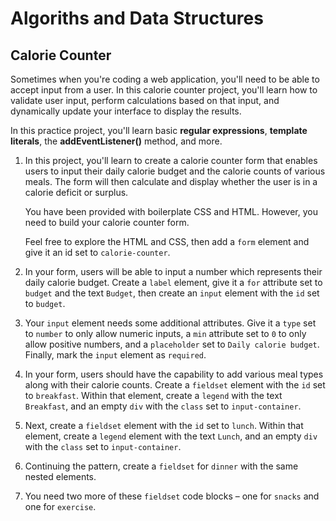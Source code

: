 # Algoriths and Data Structures

## Calorie Counter

Sometimes when you're coding a web application, you'll need to be able to accept input from a user. In this calorie counter project, you'll learn how to validate user input, perform calculations based on that input, and dynamically update your interface to display the results.

In this practice project, you'll learn basic __regular expressions__, __template literals__, the __addEventListener()__ method, and more.

1. In this project, you'll learn to create a calorie counter form that enables users to input their daily calorie budget and the calorie counts of various meals. The form will then calculate and display whether the user is in a calorie deficit or surplus.

	You have been provided with boilerplate CSS and HTML. However, you need to build your calorie counter form.

	Feel free to explore the HTML and CSS, then add a `form` element and give it an id set to `calorie-counter`.

2. In your form, users will be able to input a number which represents their daily calorie budget. Create a `label` element, give it a `for` attribute set to `budget` and the text `Budget`, then create an `input` element with the `id` set to `budget`.

3. Your `input` element needs some additional attributes. Give it a `type` set to `number` to only allow numeric inputs, a `min` attribute set to `0` to only allow positive numbers, and a `placeholder` set to `Daily calorie budget`. Finally, mark the `input` element as `required`.

4. In your form, users should have the capability to add various meal types along with their calorie counts. Create a `fieldset` element with the `id` set to `breakfast`. Within that element, create a `legend` with the text `Breakfast`, and an empty `div` with the `class` set to `input-container`.

5. Next, create a `fieldset` element with the `id` set to `lunch`. Within that element, create a `legend` element with the text `Lunch`, and an empty `div` with the `class` set to `input-container`.

6. Continuing the pattern, create a `fieldset` for `dinner` with the same nested elements.

7. You need two more of these `fieldset` code blocks – one for `snacks` and one for `exercise`.
